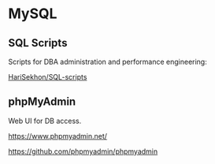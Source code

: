# MySQL

## SQL Scripts

Scripts for DBA administration and performance engineering:

[HariSekhon/SQL-scripts](https://github.com/HariSekhon/SQL-scripts)

## phpMyAdmin

Web UI for DB access.

https://www.phpmyadmin.net/

https://github.com/phpmyadmin/phpmyadmin
